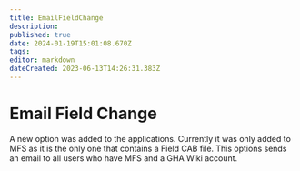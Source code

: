 ```yaml
---
title: EmailFieldChange
description: 
published: true
date: 2024-01-19T15:01:08.670Z
tags: 
editor: markdown
dateCreated: 2023-06-13T14:26:31.383Z
---
```


# Email Field Change
A new option was added to the applications. Currently it was only added to MFS as it is the only one that contains a Field CAB file. This options sends an email to all users who have MFS and a GHA Wiki account.